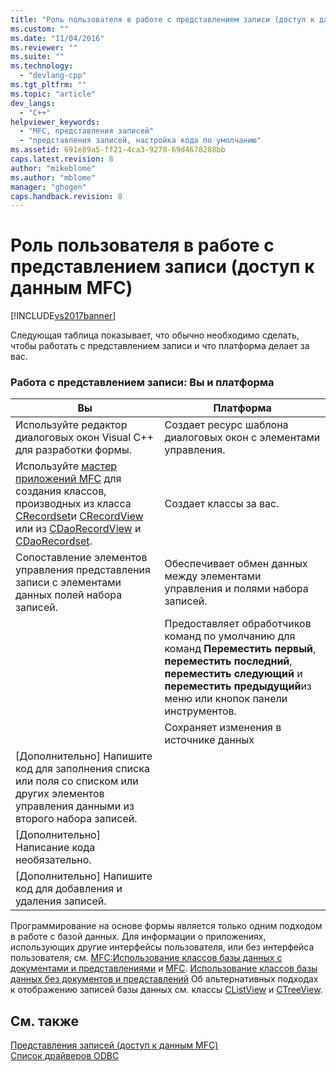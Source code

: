 ```yaml
---
title: "Роль пользователя в работе с представлением записи (доступ к данным MFC) | Microsoft Docs"
ms.custom: ""
ms.date: "11/04/2016"
ms.reviewer: ""
ms.suite: ""
ms.technology: 
  - "devlang-cpp"
ms.tgt_pltfrm: ""
ms.topic: "article"
dev_langs: 
  - "C++"
helpviewer_keywords: 
  - "MFC, представления записей"
  - "представления записей, настройка кода по умолчанию"
ms.assetid: 691e89a5-ff21-4ca3-9278-69d4678288bb
caps.latest.revision: 8
author: "mikeblome"
ms.author: "mblome"
manager: "ghogen"
caps.handback.revision: 8
---
```

# Роль пользователя в работе с представлением записи (доступ к данным MFC)
[!INCLUDE[vs2017banner](../assembler/inline/includes/vs2017banner.md)]

Следующая таблица показывает, что обычно необходимо сделать, чтобы работать с представлением записи и что платформа делает за вас.  
  
### Работа с представлением записи: Вы и платформа  
  
|Вы|Платформа|  
|--------|---------------|  
|Используйте редактор диалоговых окон Visual C\+\+ для разработки формы.|Создает ресурс шаблона диалоговых окон с элементами управления.|  
|Используйте [мастер приложений MFC](../mfc/reference/database-support-mfc-application-wizard.md) для создания классов, производных из класса [CRecordset](../mfc/reference/crecordview-class.md)и [CRecordView](../mfc/reference/crecordview-class.md) или из [CDaoRecordView](../mfc/reference/cdaorecordview-class.md) и [CDaoRecordset](../mfc/reference/cdaorecordset-class.md).|Создает классы за вас.|  
|Сопоставление элементов управления представления записи с элементами данных полей набора записей.|Обеспечивает обмен данных между элементами управления и полями набора записей.|  
||Предоставляет обработчиков команд по умолчанию для команд **Переместить первый**, **переместить последний**, **переместить следующий** и **переместить предыдущий**из меню или кнопок панели инструментов.|  
||Сохраняет изменения в источнике данных|  
|\[Дополнительно\] Напишите код для заполнения списка или поля со списком или других элементов управления данными из второго набора записей.||  
|\[Дополнительно\] Написание кода необязательно.||  
|\[Дополнительно\] Напишите код для добавления и удаления записей.||  
  
 Программирование на основе формы является только одним подходом в работе с базой данных.  Для информации о приложениях, использующих другие интерфейсы пользователя, или без интерфейса пользователя, см. [MFC:](../data/mfc-using-database-classes-with-documents-and-views.md)[](../data/mfc-using-database-classes-with-documents-and-views.md "MFC: Using Database Classes with Documents and Views")[Использование классов базы данных с документами и представлениями](../data/mfc-using-database-classes-with-documents-and-views.md) и [MFC](../data/mfc-using-database-classes-without-documents-and-views.md). [](../data/mfc-using-database-classes-without-documents-and-views.md "MFC: Using Database Classes Without Documents and Views")[Использование классов базы данных без документов и представлений](../data/mfc-using-database-classes-without-documents-and-views.md) Об альтернативных подходах к отображению записей базы данных см. классы [CListView](../mfc/reference/clistview-class.md) и [CTreeView](../mfc/reference/ctreeview-class.md).  
  
## См. также  
 [Представления записей \(доступ к данным MFC\)](../data/record-views-mfc-data-access.md)   
 [Список драйверов ODBC](../data/odbc/odbc-driver-list.md)